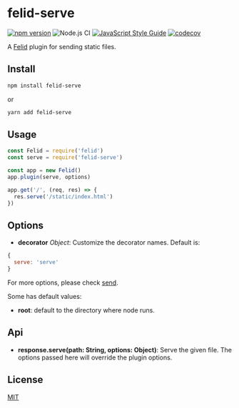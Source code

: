 # felid-serve

[![npm version](https://img.shields.io/npm/v/felid-serve.svg)](https://www.npmjs.com/package/felid-serve)
![Node.js CI](https://github.com/felidjs/felid-serve/workflows/Node.js%20CI/badge.svg)
[![JavaScript Style Guide](https://img.shields.io/badge/code_style-standard-brightgreen.svg)](https://standardjs.com)
[![codecov](https://codecov.io/gh/felidjs/felid-serve/branch/master/graph/badge.svg)](https://codecov.io/gh/felidjs/felid-serve)

A [Felid](https://github.com/felidjs/felid) plugin for sending static files.

## Install

```bash
npm install felid-serve
```

or

```bash
yarn add felid-serve
```

## Usage

```javascript
const Felid = require('felid')
const serve = require('felid-serve')

const app = new Felid()
app.plugin(serve, options)

app.get('/', (req, res) => {
  res.serve('/static/index.html')
})
```

## Options

- **decorator** *Object*: Customize the decorator names. Default is:
```js
{
  serve: 'serve'
}
```

For more options, please check [send](https://github.com/pillarjs/send#options).

Some has default values:

- **root**: default to the directory where node runs.

## Api

- **response.serve(path: String, options: Object)**: Serve the given file. The options passed here will override the plugin options.

## License

[MIT](./LICENSE)

